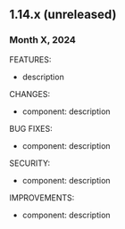 ## 1.14.x (unreleased)
### Month X, 2024

FEATURES:

* description

CHANGES:

* component: description

BUG FIXES:

* component: description

SECURITY:

* component: description

IMPROVEMENTS:

* component: description